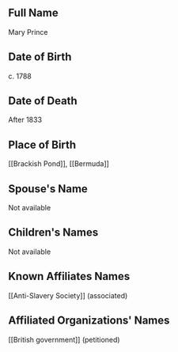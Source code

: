 ## Full Name
Mary Prince

## Date of Birth
c. 1788

## Date of Death
After 1833

## Place of Birth
[[Brackish Pond]], [[Bermuda]]

## Spouse's Name
Not available

## Children's Names
Not available

## Known Affiliates Names
[[Anti-Slavery Society]] (associated)

## Affiliated Organizations' Names
[[British government]] (petitioned)